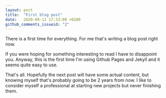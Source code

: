 ```yaml
---
layout: post
title:  "First blog post"
date:   2020-09-11 17:33:00 +0200
github_comments_issueid: "2"
---
```

There is a first time for everything. For me that's writing a blog post right now.

If you were hoping for something interesting to read I have to disappoint you.
Anyway, this is the first time I'm using Github Pages and Jekyll and it seems quite easy to use.

That's all. Hopefully the next post will have some actual content, but knowing myself that's probably going to be 2 years from now.
I like to consider myself a professional at starting new projects but never finishing them.
